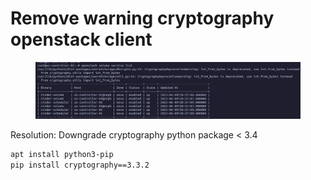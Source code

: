 # Remove warning cryptography openstack client

<figure><img src="../.gitbook/assets/openstack client warning.png" alt=""><figcaption></figcaption></figure>

Resolution: Downgrade cryptography python package < 3.4

```bash
apt install python3-pip
pip install cryptography==3.3.2
```
